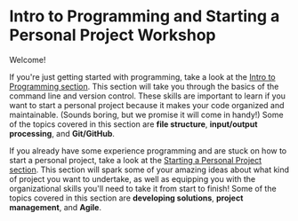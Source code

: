 # Intro to Programming and Starting a Personal Project Workshop

Welcome!

If you're just getting started with programming, take a look at the [Intro to Programming section](intro_to_programming.md). This section will take you through the basics of the command line and version control. These skills are important to learn if you want to start a personal project because it makes your code organized and maintainable. (Sounds boring, but we promise it will come in handy!) Some of the topics covered in this section are **file structure**, **input/output processing**, and **Git/GitHub**. 

If you already have some experience programming and are stuck on how to start a personal project, take a look at the [Starting a Personal Project section](StartingAPersonalProject.md). This section will spark some of your amazing ideas about what kind of project you want to undertake, as well as equipping you with the organizational skills you'll need to take it from start to finish! Some of the topics covered in this section are **developing solutions**, **project management**, and **Agile**.
